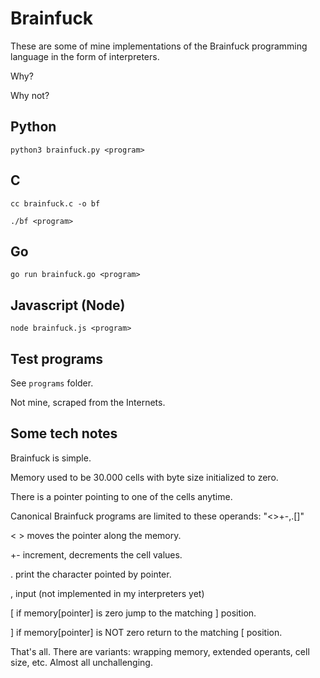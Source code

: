 # Brainfuck

These are some of mine implementations of the Brainfuck programming language in the form of interpreters.

Why?

Why not?

## Python

`python3 brainfuck.py <program>`

## C

`cc brainfuck.c -o bf`

`./bf <program>`

## Go

`go run brainfuck.go <program>`

## Javascript (Node)

`node brainfuck.js <program>`

## Test programs

See `programs` folder.

Not mine, scraped from the Internets.

## Some tech notes

Brainfuck is simple.

Memory used to be 30.000 cells with byte size initialized to zero.

There is a pointer pointing to one of the cells anytime.

Canonical Brainfuck programs are limited to these operands: "<>+-,.[]"

< > moves the pointer along the memory.

+- increment, decrements the cell values.

. print the character pointed by pointer.

, input (not implemented in my interpreters yet)

[ if memory[pointer] is zero jump to the matching ] position.

] if memory[pointer] is NOT zero return to the matching [ position.

That's all. There are variants: wrapping memory, extended operants, cell size, etc. Almost all unchallenging.
